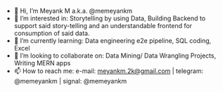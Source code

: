 - 👋 Hi, I’m Meyank M a.k.a. @memeyankm
- 👀 I’m interested in: Storytelling by using Data, Building Backend to support said story-telling and an understandable frontend for consumption of said data.
- 🌱 I’m currently learning: Data engineering e2e pipeline, SQL coding, Excel 
- 💞️ I’m looking to collaborate on: Data Mining/ Data Wrangling Projects, Writing MERN apps 
- 📫 How to reach me: e-mail: meyankm.2k@gmail.com | telegram: @memeyankm | signal: @memeyankm

<!---
memeyankm/memeyankm is a ✨ special ✨ repository because its `README.md` (this file) appears on your GitHub profile.
You can click the Preview link to take a look at your changes.
--->
